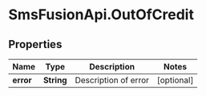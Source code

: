 # SmsFusionApi.OutOfCredit

## Properties
Name | Type | Description | Notes
------------ | ------------- | ------------- | -------------
**error** | **String** | Description of error | [optional] 


